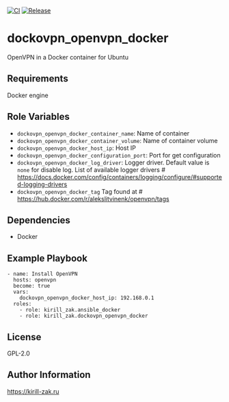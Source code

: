 [![CI](https://github.com/kirill-zak/ansible-dockovpn-openvpn-docker/actions/workflows/ci.yml/badge.svg)](https://github.com/kirill-zak/ansible-dockovpn-openvpn-docker/actions/workflows/ci.yml)
[![Release](https://github.com/kirill-zak/ansible-dockovpn-openvpn-docker/actions/workflows/release.yml/badge.svg)](https://github.com/kirill-zak/ansible-dockovpn-openvpn-docker/actions/workflows/release.yml)

dockovpn_openvpn_docker
=========

 OpenVPN in a Docker container for Ubuntu

Requirements
------------

Docker engine

Role Variables
--------------

- `dockovpn_openvpn_docker_container_name`: Name of container
- `dockovpn_openvpn_docker_container_volume`: Name of container volume
- `dockovpn_openvpn_docker_host_ip`: Host IP
- `dockovpn_openvpn_docker_configuration_port`: Port for get configuration
- `dockovpn_openvpn_docker_log_driver`: Logger driver. Default value is `none` for disable log. List of available logger drivers # https://docs.docker.com/config/containers/logging/configure/#supported-logging-drivers
- `dockovpn_openvpn_docker_tag` Tag found at # https://hub.docker.com/r/alekslitvinenk/openvpn/tags

Dependencies
------------

- Docker

Example Playbook
----------------

    - name: Install OpenVPN
      hosts: openvpn
      become: true
      vars:
        dockovpn_openvpn_docker_host_ip: 192.168.0.1
      roles:
        - role: kirill_zak.ansible_docker
        - role: kirill_zak.dockovpn_openvpn_docker

License
-------

GPL-2.0

Author Information
------------------

https://kirill-zak.ru
